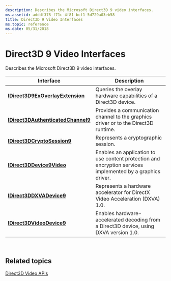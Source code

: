 ```yaml
---
description: Describes the Microsoft Direct3D 9 video interfaces.
ms.assetid: adddf378-f71c-4f81-bcf1-5d729a03eb58
title: Direct3D 9 Video Interfaces
ms.topic: reference
ms.date: 05/31/2018
---
```


# Direct3D 9 Video Interfaces

Describes the Microsoft Direct3D 9 video interfaces.



| Interface                                                                | Description                                                                                                |
|--------------------------------------------------------------------------|------------------------------------------------------------------------------------------------------------|
| [**IDirect3D9ExOverlayExtension**](/windows/desktop/api/d3d9/nn-d3d9-idirect3d9exoverlayextension)     | Queries the overlay hardware capabilities of a Direct3D device.                                            |
| [**IDirect3DAuthenticatedChannel9**](/windows/desktop/api/d3d9/nn-d3d9-idirect3dauthenticatedchannel9) | Provides a communication channel to the graphics driver or to the Direct3D runtime.                        |
| [**IDirect3DCryptoSession9**](/windows/desktop/api/d3d9/nn-d3d9-idirect3dcryptosession9)               | Represents a cryptographic session.                                                                        |
| [**IDirect3DDevice9Video**](/windows/desktop/api/d3d9/nn-d3d9-idirect3ddevice9video)                   | Enables an application to use content protection and encryption services implemented by a graphics driver. |
| [**IDirect3DDXVADevice9**](idirect3ddxvadevice9.md)                     | Represents a hardware accelerator for DirectX Video Acceleration (DXVA) 1.0.                               |
| [**IDirect3DVideoDevice9**](idirect3dvideodevice9.md)                   | Enables hardware-accelerated decoding from a Direct3D device, using DXVA version 1.0.                      |



 

## Related topics

<dl> <dt>

[Direct3D Video APIs](direct3d-video-apis.md)
</dt> </dl>

 

 




